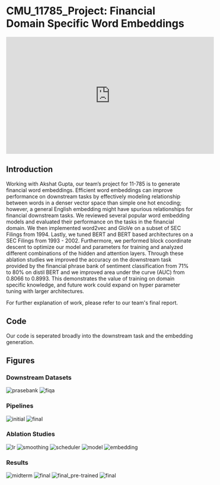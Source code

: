 # CMU_11785_Project: Financial Domain Specific Word Embeddings
<iframe width="560" height="315"
src="https://www.youtube.com/watch?v=YBrj1EihGn0&ab_channel=BhumikaKapur" 
frameborder="0" 
allow="accelerometer; autoplay; encrypted-media; gyroscope; picture-in-picture" 
allowfullscreen></iframe>

## Introduction
Working with Akshat Gupta, our team’s project for 11-785 is to generate financial word
embeddings. Efficient word embeddings can improve performance on downstream tasks
by effectively modeling relationship between words in a denser vector space than simple
one hot encoding; however, a general English embedding might have spurious relationships
for financial downstream tasks. We reviewed several popular word embedding models and
evaluated their performance on the tasks in the financial domain. We then implemented
word2vec and GloVe on a subset of SEC Filings from 1994. Lastly, we tuned BERT and
BERT based architectures on a SEC Filings from 1993 - 2002. Furthermore, we performed
block coordinate descent to optimize our model and parameters for training and analyzed
different combinations of the hidden and attention layers. Through these ablation studies
we improved the accuracy on the downstream task provided by the financial phrase bank
of sentiment classification from 71% to 80% on distil BERT and we improved area under
the curve (AUC) from 0.8066 to 0.8993. This demonstrates the value of training on domain
specific knowledge, and future work could expand on hyper parameter tuning with larger
architectures.

For further explanation of work, please refer to our team's final report.

## Code
Our code is seperated broadly into the downstream task and the embedding generation.

## Figures
### Downstream Datasets
![prasebank](figures/phrasebank.png)
![fiqa](figures/fiqa.png)

### Pipelines
![initial](figures/initial_pipeline.png)
![final](figures/final_pipeline.png)

### Ablation Studies
![lr](figures/ablation_lr.png)
![smoothing](figures/ablation_smoothing.png)
![scheduler](figures/ablation_scheduler.png)
![model](figures/ablation_model.png)
![embedding](figures/ablation_representation.png)

### Results
![midterm](figures/midterm_results.png)
![final](figures/final_results.png)
![final_pre-trained](figures/Pre-Trained_Confusion.png)
![final](figures/Fine-Tuned_Confusion.png)
